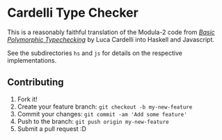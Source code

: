 # Cardelli Type Checker

This is a reasonably faithful translation of the Modula-2 code
from [_Basic Polymorphic Typechecking_][1] by Luca Cardelli into
Haskell and Javascript.

See the subdirectories `hs` and `js` for details on the respective
implementations.

## Contributing

1. Fork it!
2. Create your feature branch: `git checkout -b my-new-feature`
3. Commit your changes: `git commit -am 'Add some feature'`
4. Push to the branch: `git push origin my-new-feature`
5. Submit a pull request :D

[1]: http://lucacardelli.name/Papers/BasicTypechecking.pdf
